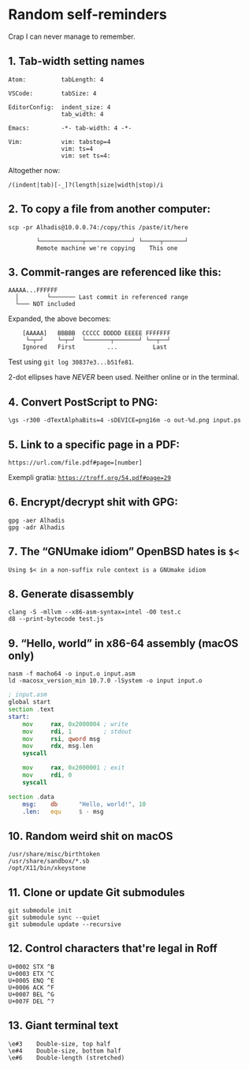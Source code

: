 Random self-reminders
=====================

Crap I can never manage to remember.


1․ Tab-width setting names
--------------------------

	Atom:          tabLength: 4
	
	VSCode:        tabSize: 4
	
	EditorConfig:  indent_size: 4
	               tab_width: 4

	Emacs:         -*- tab-width: 4 -*-

	Vim:           vim: tabstop=4
	               vim: ts=4
	               vim: set ts=4:
Altogether now:

~~~regexp
/(indent|tab)[-_]?(length|size|width|stop)/i
~~~



2․ To copy a file from another computer:
----------------------------------------

	scp -pr Alhadis@10.0.0.74:/copy/this /paste/it/here
	
	        └────────────┬─────────────┘ └─────┬──────┘
	        Remote machine we're copying    This one



3․ Commit-ranges are referenced like this:
------------------------------------------

	AAAAA...FFFFFF
	  │        └─────── Last commit in referenced range
	  └─── NOT included

Expanded, the above becomes:

	    [AAAAA]   BBBBB  CCCCC DDDDD EEEEE FFFFFFF
	     └─┬─┘    └─┬─┘  └───────┬───────┘ └──┬──┘
	    Ignored   First         ...          Last

Test using `git log 30837e3...b51fe81`.

2-dot ellipses have *NEVER* been used. Neither online or in the terminal.



4․ Convert PostScript to PNG:
-----------------------------

	\gs -r300 -dTextAlphaBits=4 -sDEVICE=png16m -o out-%d.png input.ps



5․ Link to a specific page in a PDF:
------------------------------------

	https://url.com/file.pdf#page=[number]

Exempli gratia: [`https://troff.org/54.pdf#page=29`](https://troff.org/54.pdf#page=29)



6․ Encrypt/decrypt shit with GPG:
---------------------------------

	gpg -aer Alhadis
	gpg -adr Alhadis



7․ The “GNUmake idiom” OpenBSD hates is `$<`
--------------------------------------------

	Using $< in a non-suffix rule context is a GNUmake idiom



8․ Generate disassembly
-----------------------

	clang -S -mllvm --x86-asm-syntax=intel -O0 test.c
	d8 --print-bytecode test.js



9․ “Hello, world” in x86-64 assembly (macOS only)
-------------------------------------------------

	nasm -f macho64 -o input.o input.asm
	ld -macosx_version_min 10.7.0 -lSystem -o input input.o

~~~asm
; input.asm
global start
section .text
start:
	mov     rax, 0x2000004 ; write
	mov     rdi, 1         ; stdout
	mov     rsi, qword msg
	mov     rdx, msg.len
	syscall

	mov     rax, 0x2000001 ; exit
	mov     rdi, 0
	syscall

section .data
	msg:    db      "Hello, world!", 10
	.len:   equ     $ - msg
~~~



10․ Random weird shit on macOS
------------------------------

	/usr/share/misc/birthtoken
	/usr/share/sandbox/*.sb
	/opt/X11/bin/xkeystone



11․ Clone or update Git submodules
----------------------------------

	git submodule init
	git submodule sync --quiet
	git submodule update --recursive



12․ Control characters that're legal in Roff
--------------------------------------------

	U+0002 STX ^B
	U+0003 ETX ^C
	U+0005 ENQ ^E
	U+0006 ACK ^F
	U+0007 BEL ^G
	U+007F DEL ^?



13․ Giant terminal text
-----------------------

	\e#3    Double-size, top half
	\e#4    Double-size, bottom half
	\e#6    Double-length (stretched)

